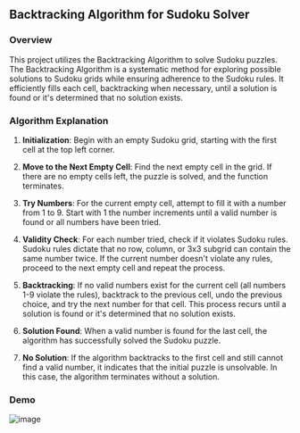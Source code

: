 ## Backtracking Algorithm for Sudoku Solver

### Overview

This project utilizes the Backtracking Algorithm to solve Sudoku puzzles. The Backtracking Algorithm is a systematic method for exploring possible solutions to Sudoku grids while ensuring adherence to the Sudoku rules. It efficiently fills each cell, backtracking when necessary, until a solution is found or it's determined that no solution exists.

### Algorithm Explanation

1. **Initialization**: Begin with an empty Sudoku grid, starting with the first cell at the top left corner.

2. **Move to the Next Empty Cell**: Find the next empty cell in the grid. If there are no empty cells left, the puzzle is solved, and the function terminates.

3. **Try Numbers**: For the current empty cell, attempt to fill it with a number from 1 to 9. Start with 1 the number increments until a valid number is found or all numbers have been tried.

4. **Validity Check**: For each number tried, check if it violates Sudoku rules. Sudoku rules dictate that no row, column, or 3x3 subgrid can contain the same number twice. If the current number doesn't violate any rules, proceed to the next empty cell and repeat the process.

5. **Backtracking**: If no valid numbers exist for the current cell (all numbers 1-9 violate the rules), backtrack to the previous cell, undo the previous choice, and try the next number for that cell. This process recurs until a solution is found or it's determined that no solution exists.

6. **Solution Found**: When a valid number is found for the last cell, the algorithm has successfully solved the Sudoku puzzle.

7. **No Solution**: If the algorithm backtracks to the first cell and still cannot find a valid number, it indicates that the initial puzzle is unsolvable. In this case, the algorithm terminates without a solution.

### Demo

![image](https://github.com/danny-elz/SudokuSolver/assets/109995999/656c68a3-46d2-4455-aa79-31decf77b818)



